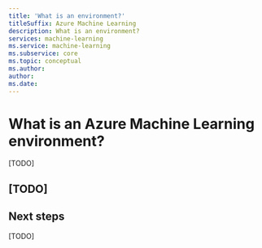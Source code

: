```yaml
---
title: 'What is an environment?'
titleSuffix: Azure Machine Learning
description: What is an environment?
services: machine-learning
ms.service: machine-learning
ms.subservice: core
ms.topic: conceptual
ms.author:
author:
ms.date:
---
```



# What is an Azure Machine Learning environment?

[TODO]

## [TODO]

## Next steps

[TODO]
